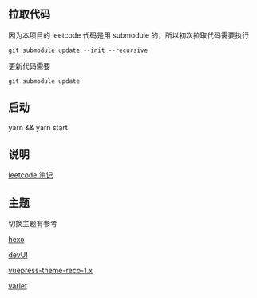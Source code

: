 ## 拉取代码

因为本项目的 leetcode 代码是用 submodule 的，所以初次拉取代码需要执行

```
git submodule update --init --recursive
```

更新代码需要

```
git submodule update
```

## 启动

yarn && yarn start

## 说明

[leetcode 笔记](https://github.com/LuckyRyan-web/leetcode)

## 主题

切换主题有参考

[hexo](http://blinkfox.com/)

[devUI](https://devui.design/components/zh-cn/design-color/demo#color)

[vuepress-theme-reco-1.x](https://github.com/vuepress-reco/vuepress-theme-reco-1.x)

[varlet](https://varlet.gitee.io/varlet-ui/#/zh-CN/home)